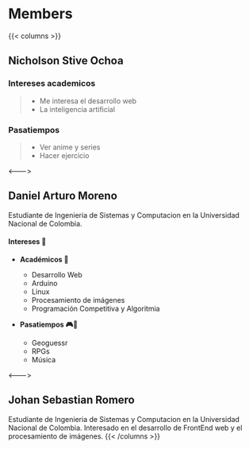 # Members

{{< columns >}}
## Nicholson Stive Ochoa
### Intereses academicos
> * Me interesa el desarrollo web
> * La inteligencia artificial 

### Pasatiempos
>* Ver anime y series
>* Hacer ejercicio

<--->

## Daniel Arturo Moreno
Estudiante de Ingenieria de Sistemas y Computacion en la Universidad Nacional de Colombia.

#### Intereses 🤔 

* **Académicos 📘**
    * Desarrollo Web 
    * Arduino
    * Linux
    * Procesamiento de imágenes
    * Programación Competitiva y Algoritmia 

* **Pasatiempos 🎮🎸**
    * Geoguessr
    * RPGs
    * Música

<--->

## Johan Sebastian Romero
Estudiante de Ingenieria de Sistemas y Computacion en la Universidad Nacional de Colombia.
Interesado en el desarrollo de FrontEnd web y el procesamiento de imágenes.
{{< /columns >}}
